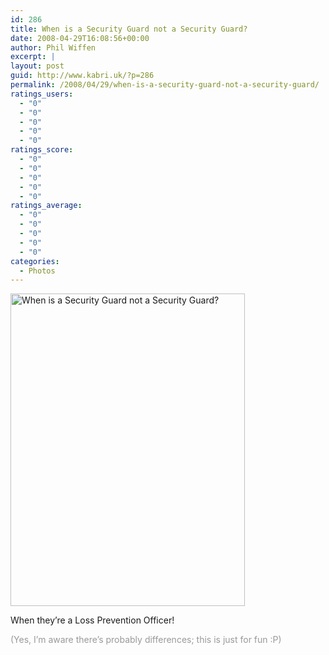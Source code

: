 ```yaml
---
id: 286
title: When is a Security Guard not a Security Guard?
date: 2008-04-29T16:08:56+00:00
author: Phil Wiffen
excerpt: |
layout: post
guid: http://www.kabri.uk/?p=286
permalink: /2008/04/29/when-is-a-security-guard-not-a-security-guard/
ratings_users:
  - "0"
  - "0"
  - "0"
  - "0"
  - "0"
ratings_score:
  - "0"
  - "0"
  - "0"
  - "0"
  - "0"
ratings_average:
  - "0"
  - "0"
  - "0"
  - "0"
  - "0"
categories:
  - Photos
---
```

[<img loading="lazy" src="http://farm3.static.flickr.com/2055/2448077557_d0786f9cd8.jpg" alt="When is a Security Guard not a Security Guard?" width="375" height="500" />](http://www.flickr.com/photos/mindcircus/2448077557/ "When is a Security Guard not a Security Guard? by mindcircus, on Flickr")

When they&#8217;re a Loss Prevention Officer!

<span style="color: #999999;">(Yes, I&#8217;m aware there&#8217;s probably differences; this is just for fun :P)</span>
